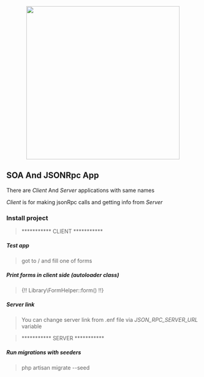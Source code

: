 <p align="center"><a href="https://laravel.com" target="_blank"><img src="https://raw.githubusercontent.com/laravel/art/master/logo-lockup/5%20SVG/2%20CMYK/1%20Full%20Color/laravel-logolockup-cmyk-red.svg" width="400"></a></p>

## SOA And JSONRpc App
There are *Client* And *Server* applications with same names

*Client* is for making jsonRpc calls and getting info from *Server*

### Install project 
> *********** CLIENT ***********

##### Test app
> got to / and fill one of forms
##### Print forms in client side (autoloader class)
> {!! Library\FormHelper::form() !!}

##### Server link
> You can change server link from .enf file via *JSON_RPC_SERVER_URL* variable

> *********** SERVER ***********
##### Run migrations with seeders
> php artisan migrate --seed
